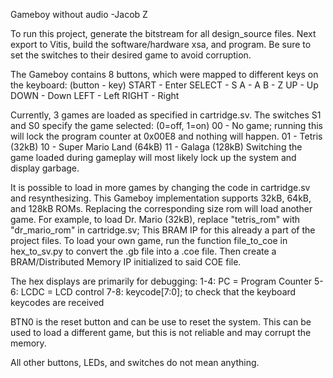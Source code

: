 Gameboy without audio
-Jacob Z

To run this project, generate the bitstream for all design_source files. Next export to Vitis, build the software/hardware xsa, and program. Be sure to set the switches to their desired game to avoid corruption.

The Gameboy contains 8 buttons, which were mapped to different keys on the keyboard:
(button - key)
START - Enter
SELECT - S
A - A
B - Z
UP - Up
DOWN - Down
LEFT - Left
RIGHT - Right


Currently, 3 games are loaded as specified in cartridge.sv. The switches S1 and S0 specify the game selected:
(0=off, 1=on)
00 - No game; running this will lock the program counter at 0x00E8 and nothing will happen.
01 - Tetris (32kB)
10 - Super Mario Land (64kB)
11 - Galaga (128kB)
Switching the game loaded during gameplay will most likely lock up the system and display garbage.

It is possible to load in more games by changing the code in cartridge.sv and resynthesizing. This Gameboy implementation supports 32kB, 64kB, and 128kB ROMs. Replacing the corresponding size rom will load another game. For example, to load Dr. Mario (32kB), replace "tetris_rom" with "dr_mario_rom" in cartridge.sv; This BRAM IP for this already a part of the project files.
To load your own game, run the function file_to_coe in hex_to_sv.py to convert the .gb file into a .coe file. Then create a BRAM/Distributed Memory IP initialized to said COE file.


The hex displays are primarily for debugging:
1-4: PC = Program Counter
5-6: LCDC = LCD control
7-8: keycode[7:0]; to check that the keyboard keycodes are received


BTN0 is the reset button and can be use to reset the system. This can be used to load a different game, but this is not reliable and may corrupt the memory.


All other buttons, LEDs, and switches do not mean anything.
